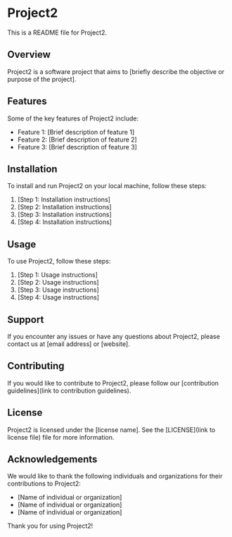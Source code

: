 # Project2

This is a README file for Project2. 

## Overview

Project2 is a software project that aims to [briefly describe the objective or purpose of the project].

## Features

Some of the key features of Project2 include:
- Feature 1: [Brief description of feature 1]
- Feature 2: [Brief description of feature 2]
- Feature 3: [Brief description of feature 3]

## Installation

To install and run Project2 on your local machine, follow these steps:
1. [Step 1: Installation instructions]
2. [Step 2: Installation instructions]
3. [Step 3: Installation instructions]
4. [Step 4: Installation instructions]

## Usage

To use Project2, follow these steps:
1. [Step 1: Usage instructions]
2. [Step 2: Usage instructions]
3. [Step 3: Usage instructions]
4. [Step 4: Usage instructions]

## Support

If you encounter any issues or have any questions about Project2, please contact us at [email address] or [website].

## Contributing

If you would like to contribute to Project2, please follow our [contribution guidelines](link to contribution guidelines).

## License

Project2 is licensed under the [license name]. See the [LICENSE](link to license file) file for more information.

## Acknowledgements

We would like to thank the following individuals and organizations for their contributions to Project2:
- [Name of individual or organization]
- [Name of individual or organization]
- [Name of individual or organization]

Thank you for using Project2!